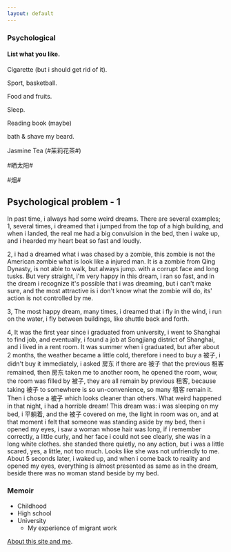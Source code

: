 ```yaml
---
layout: default
---
```


### Psychological
#### List what you like.
Cigarette (but i should get rid of it).

Sport, basketball.

Food and fruits.

Sleep.

Reading book (maybe)

bath & shave my beard.

Jasmine Tea (#茉莉花茶#)

#晒太阳#

#烟#

#### 


## Psychological problem - 1
In past time, i always had some weird dreams.
There are several examples;
1, 
several times, i dreamed that i jumped from the top of a high building, and when i landed,
the real me had a big convulsion in the bed, then i wake up, and i hearded my heart beat so fast and loudly.

2,
i had a dreamed what i was chased by a zombie, this zombie is not the American zombie what is
look like a injured man. It is a zombie from Qing Dynasty, is not able to walk, but always jump.
with a corrupt face and long tusks.
But very straight, i'm very happy in this dream, i ran so fast, and in the dream i recognize it's possible that
i was dreaming, but i can't make sure, and the most attractive is i don't know what the zombie will do,
its' action is not controlled by me.

3,
The most happy dream, many times, i dreamed that i fly in the wind, i run on the water, i fly between
buildings, like shuttle back and forth.

4,
It was the first year since i graduated from university, i went to Shanghai to find job,
and eventually, i found a job at Songjiang district of Shanghai, and i lived in a rent room.
It was summer when i graduated, but after about 2 months, the weather became a little cold,
therefore i need to buy a 被子, i didn't buy it immediately, i asked 房东 if there are 被子 that
the previous 租客 remained, then 房东 taken me to another room, he opened the room, wow,
the room was filled by 被子, they are all remain by previous 租客, because taking 被子 to somewhere is so
un-convenience, so many 租客 remain it.
Then i chose a 被子 which looks cleaner than others.
What weird happened in that night, i had a horrible dream!
This dream was: i was sleeping on my bed, i 平躺着, and the 被子 covered on me, the light in room
was on, and at that moment i felt that someone was standing aside by my bed, then i opened my eyes,
i saw a woman whose hair was long, if i remember correctly, a little curly, and her face i could not see clearly, she was in a long white clothes.
she standed there quietly, no any action, but i was a little scared, yes, a little, not too much.
Looks like she was not unfriendly to me.
About 5 seconds later, i waked up, and when i come back to reality and opened my eyes, everything
is almost presented as same as in the dream, beside there was no woman stand beside by my bed.


### Memoir
  - Childhood
  - High school
  - University
    - My experience of migrant work

[About this site and me](./about-this-site.html).

